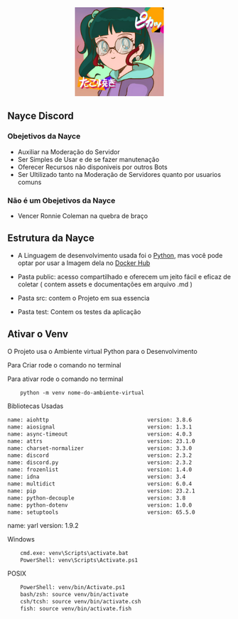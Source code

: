 <div align="center">
    <img src="./public/assets/project/Avatar Nayce enchanted.png" width="200">
</div>

## Nayce Discord

### Obejetivos da Nayce

<div>
    <ul>
        <li>Auxiliar na Moderação do Servidor</li>
        <li>Ser Simples de Usar e de se fazer manutenação</li>
        <li>Oferecer Recursos não disponiveis por outros Bots</li>
        <li>Ser Ultilizado tanto na Moderação de Servidores quanto por usuarios comuns </li>
    </ul>
</div>

### Não é um Obejetivos da Nayce

<div>
    <ul class="err-list">
        <li>Vencer Ronnie Coleman na quebra de braço</li>
    </ul>
</div>

## Estrutura da Nayce

* A Linguagem de desenvolvimento usada foi o <a href="https://www.python.org/">Python</a>, mas você pode optar por usar a Imagem dela no <a href="https://hub.docker.com/_/python">Docker Hub</a>

* Pasta public: acesso compartilhado e oferecem um jeito fácil e eficaz de coletar ( contem assets e documentações em arquivo .md )

* Pasta src: contem o Projeto em sua essencia

* Pasta test: Contem os testes da aplicação


<!-- <br> -->
## Ativar o Venv
O Projeto usa o Ambiente virtual Python para o Desenvolvimento

Para Criar rode o comando no terminal

Para ativar rode o comando no terminal

        python -m venv nome-do-ambiente-virtual

Bibliotecas Usadas

    name: aiohttp                               version: 3.8.6  
    name: aiosignal                             version: 1.3.1  
    name: async-timeout                         version: 4.0.3  
    name: attrs                                 version: 23.1.0 
    name: charset-normalizer                    version: 3.3.0  
    name: discord                               version: 2.3.2  
    name: discord.py                            version: 2.3.2  
    name: frozenlist                            version: 1.4.0  
    name: idna                                  version: 3.4    
    name: multidict                             version: 6.0.4  
    name: pip                                   version: 23.2.1 
    name: python-decouple                       version: 3.8    
    name: python-dotenv                         version: 1.0.0  
    name: setuptools                            version: 65.5.0 
   name:  yarl                                  version: 1.9.2 

Windows

        cmd.exe: venv\Scripts\activate.bat
        PowerShell: venv\Scripts\Activate.ps1

POSIX

        PowerShell: venv/bin/Activate.ps1
        bash/zsh: source venv/bin/activate
        csh/tcsh: source venv/bin/activate.csh
        fish: source venv/bin/activate.fish